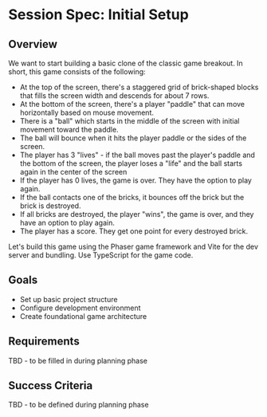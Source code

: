 # Session Spec: Initial Setup

## Overview

We want to start building a basic clone of the classic game breakout. In short, this game consists of the following:

- At the top of the screen, there's a staggered grid of brick-shaped blocks that fills the screen width and descends for about 7 rows.
- At the bottom of the screen, there's a player "paddle" that can move horizontally based on mouse movement.
- There is a "ball" which starts in the middle of the screen with initial movement toward the paddle.
- The ball will bounce when it hits the player paddle or the sides of the screen.
- The player has 3 "lives" - if the ball moves past the player's paddle and the bottom of the screen, the player loses a "life" and the ball starts again in the center of the screen
- If the player has 0 lives, the game is over. They have the option to play again.
- If the ball contacts one of the bricks, it bounces off the brick but the brick is destroyed.
- If all bricks are destroyed, the player "wins", the game is over, and they have an option to play again.
- The player has a score. They get one point for every destroyed brick.

Let's build this game using the Phaser game framework and Vite for the dev server and bundling.
Use TypeScript for the game code.

## Goals

- Set up basic project structure
- Configure development environment
- Create foundational game architecture

## Requirements

TBD - to be filled in during planning phase

## Success Criteria

TBD - to be defined during planning phase